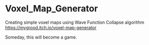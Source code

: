 # Voxel_Map_Generator
 Creating simple voxel maps using Wave Function Collapse algorithm
 https://mygrood.itch.io/voxel-map-generator
 
Someday, this will become a game. 

